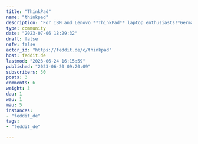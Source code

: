 ```yaml
---
title: "ThinkPad" 
name: "thinkpad"
description: "For IBM and Lenovo **ThinkPad** laptop enthusiasts!*German and English allowed.*"
type: community
date: "2023-07-06 18:29:32"
draft: false
nsfw: false
actor_id: "https://feddit.de/c/thinkpad"
host: feddit.de
lastmod: "2023-06-24 16:15:59"
published: "2023-06-20 09:20:09"
subscribers: 30
posts: 3
comments: 6
weight: 3
dau: 1
wau: 1
mau: 5
instances:
- "feddit_de"
tags: 
- "feddit_de"

---
```

